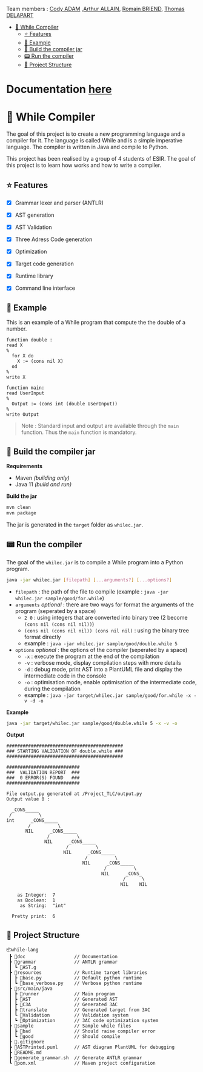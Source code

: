Team members : [Cody ADAM](https://github.com/CodyAdam) ,[Arthur ALLAIN](https://github.com/Pataubeur), [Romain BRIEND](https://github.com/yami2200), [Thomas DELAPART](https://github.com/Thomega35)

- [🧱 While Compiler](#-while-compiler)
  - [⭐ Features](#-features)
  - [🧪 Example](#-example)
  - [🔨 Build the compiler jar](#-build-the-compiler-jar)
  - [📟 Run the compiler](#-run-the-compiler)
  - [📂 Project Structure](#-project-structure)
  
# Documentation [here](doc/readme.md)


# 🧱 While Compiler

The goal of this project is to create a new programming language and a compiler for it. The language is called While and is a simple imperative language. The compiler is written in Java and compile to Python.

This project has been realised by a group of 4 students of ESIR. The goal of this project is to learn how works and how to write a compiler.



## ⭐ Features

- [x] Grammar lexer and parser (ANTLR)
- [x] AST generation
- [x] AST Validation
- [x] Three Adress Code generation
- [x] Optimization
- [x] Target code generation
- [x] Runtime library
- [x] Command line interface   


## 🧪 Example

This is an example of a While program that compute the the double of a number.

```
function double : 
read X 
%
  for X do 
    X := (cons nil X) 
  od 
% 
write X

function main:
read UserInput
%
  Output := (cons int (double UserInput))
%
write Output
```

> Note : Standard input and output are available through the `main` function. Thus the `main` function is mandatory.


## 🔨 Build the compiler jar

**Requirements**
- Maven *(building only)*
- Java 11 *(build and run)*

**Build the jar**

```bash
mvn clean
mvn package
```

The jar is generated in the `target` folder as `whilec.jar`.

## 📟 Run the compiler

The goal of the `whilec.jar` is to compile a While program into a Python program. 

```bash
java -jar whilec.jar [filepath] [...arguments?] [...options?]
```
- `filepath` : the path of the file to compile (example : `java -jar whilec.jar sample/good/for.while`)
- `arguments` *optional* : there are two ways for format the arguments of the program (seperated by a space)
    - `2 0` : using integers that are converted into binary tree (2 become `(cons nil (cons nil nil))`)
    - `(cons nil (cons nil nil)) (cons nil nil)` : using the binary tree format directly
  - example : `java -jar whilec.jar sample/good/double.while 5`
- `options` *optional* : the options of the compiler (seperated by a space)
  - `-x` : execute the program at the end of the compilation
  - `-v` : verbose mode, display compilation steps with more details
  - `-d` : debug mode, print AST into a PlantUML file and display the intermediate code in the console
  - `-o` : optimisation mode, enable optimisation of the intermediate code, during the compilation
  - example : `java -jar target/whilec.jar sample/good/for.while -x -v -d -o`

**Example**

```bash
java -jar target/whilec.jar sample/good/double.while 5 -x -v -o
```

**Output**

```
###########################################
### STARTING VALIDATION OF double.while ###
###########################################

###########################
###  VALIDATION REPORT  ###
###  0 ERROR(S) FOUND   ###
###########################

File output.py generated at /Project_TLC/output.py
Output value 0 :
 
  _CONS_____                                        
 /          \                                       
int      _CONS_____                                 
        /          \                                
       NIL      _CONS_____                          
               /          \                         
              NIL      _CONS_____                   
                      /          \                  
                     NIL      _CONS_____            
                             /          \           
                            NIL      _CONS_____     
                                    /          \    
                                   NIL      _CONS_  
                                           /      \ 
                                          NIL    NIL

    as Integer:  7    
    as Boolean:  1    
     as String:  "int"

  Pretty print:  6    
```


## 📂 Project Structure

```
📦while-lang
 ┣ 📂doc                  // Documentation
 ┣ 📂grammar              // ANTLR grammar
 ┃ ┗ 📜AST.g
 ┣ 📂resources            // Runtime target libraries
 ┃ ┣ 📜base.py            // Default python runtime
 ┃ ┗ 📜base_verbose.py    // Verbose python runtime
 ┣ 📂src/main/java
 ┃ ┣ 📂runner             // Main program
 ┃ ┣ 📂AST                // Generated AST
 ┃ ┣ 📂C3A                // Generated 3AC 
 ┃ ┣ 📂translate          // Generated target from 3AC
 ┃ ┗ 📂Validation         // Validation system
 ┃ ┗ 📂Optimization       // 3AC code optimization system
 ┣ 📂sample               // Sample while files
 ┃ ┣ 📂bad                // Should raise compiler error
 ┃ ┗ 📂good               // Should compile
 ┣ 📜.gitignore
 ┣ 📜ASTPrinted.puml      // AST diagram PlantUML for debugging
 ┣ 📜README.md
 ┣ 📜generate_grammar.sh  // Generate ANTLR grammar
 ┗ 📜pom.xml              // Maven project configuration
```
